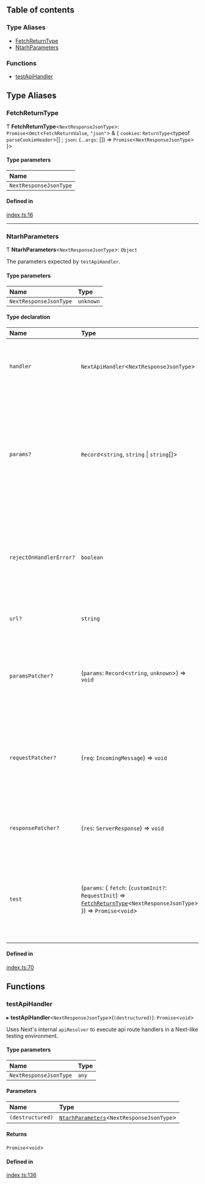 ## Table of contents

### Type Aliases

- [FetchReturnType][1]
- [NtarhParameters][2]

### Functions

- [testApiHandler][3]

## Type Aliases

### FetchReturnType

Ƭ **FetchReturnType**<`NextResponseJsonType`>:
`Promise`<`Omit`<`FetchReturnValue`, `"json"`> & { `cookies`:
`ReturnType`\<typeof `parseCookieHeader`>\[] ; `json`: (...`args`: \[]) =>
`Promise`<`NextResponseJsonType`> }>

#### Type parameters

| Name                   |
| :--------------------- |
| `NextResponseJsonType` |

#### Defined in

[index.ts:16][4]

---

### NtarhParameters

Ƭ **NtarhParameters**<`NextResponseJsonType`>: `Object`

The parameters expected by `testApiHandler`.

#### Type parameters

| Name                   | Type      |
| :--------------------- | :-------- |
| `NextResponseJsonType` | `unknown` |

#### Type declaration

| Name                    | Type                                                                                                                           | Description                                                                                                                                                                                                                                                                                                                               |
| :---------------------- | :----------------------------------------------------------------------------------------------------------------------------- | :---------------------------------------------------------------------------------------------------------------------------------------------------------------------------------------------------------------------------------------------------------------------------------------------------------------------------------------- |
| `handler`               | `NextApiHandler`<`NextResponseJsonType`>                                                                                       | The actual handler under test. It should be an async function that accepts `NextApiRequest` and `NextApiResult` objects (in that order) as its two parameters.                                                                                                                                                                            |
| `params?`               | `Record`<`string`, `string` \| `string`\[]>                                                                                    | `params` is passed directly to the handler and represent processed dynamic routes. This should not be confused with query string parsing, which is handled automatically. `params: { id: 'some-id' }` is shorthand for `paramsPatcher: (params) => (params.id = 'some-id')`. This is most useful for quickly setting many params at once. |
| `rejectOnHandlerError?` | `boolean`                                                                                                                      | If `false`, errors thrown from within a handler are kicked up to Next.js's resolver to deal with, which is what would happen in production. Instead, if `true`, the [testApiHandler][3] function will reject immediately. **`default`** false                                                                                             |
| `url?`                  | `string`                                                                                                                       | `url: 'your-url'` is shorthand for `requestPatcher: (req) => (req.url = 'your-url')`                                                                                                                                                                                                                                                      |
| `paramsPatcher?`        | (`params`: `Record`<`string`, `unknown`>) => `void`                                                                            | A function that receives an object representing "processed" dynamic routes; _modifications_ to this object are passed directly to the handler. This should not be confused with query string parsing, which is handled automatically.                                                                                                     |
| `requestPatcher?`       | (`req`: `IncomingMessage`) => `void`                                                                                           | A function that receives an `IncomingMessage` object. Use this function to edit the request before it's injected into the handler. **Note: all replacement `IncomingMessage.header` names must be lowercase.**                                                                                                                            |
| `responsePatcher?`      | (`res`: `ServerResponse`) => `void`                                                                                            | A function that receives a `ServerResponse` object. Use this functions to edit the request before it's injected into the handler.                                                                                                                                                                                                         |
| `test`                  | (`params`: { `fetch`: (`customInit?`: `RequestInit`) => [`FetchReturnType`][1]<`NextResponseJsonType`> }) => `Promise`<`void`> | `test` must be a function that runs your test assertions, returning a promise (or async). This function receives one destructured parameter: `fetch`, which is the unfetch package's `fetch(...)` function but with the first parameter omitted.                                                                                          |

#### Defined in

[index.ts:70][5]

## Functions

### testApiHandler

▸ **testApiHandler**<`NextResponseJsonType`>(`(destructured)`):
`Promise`<`void`>

Uses Next's internal `apiResolver` to execute api route handlers in a Next-like
testing environment.

#### Type parameters

| Name                   | Type  |
| :--------------------- | :---- |
| `NextResponseJsonType` | `any` |

#### Parameters

| Name             | Type                                           |
| :--------------- | :--------------------------------------------- |
| `(destructured)` | [`NtarhParameters`][2]<`NextResponseJsonType`> |

#### Returns

`Promise`<`void`>

#### Defined in

[index.ts:136][6]

[1]: README.md#fetchreturntype
[2]: README.md#ntarhparameters
[3]: README.md#testapihandler
[4]:
  https://github.com/Xunnamius/next-test-api-route-handler/blob/2c1f3e9/src/index.ts#L16
[5]:
  https://github.com/Xunnamius/next-test-api-route-handler/blob/2c1f3e9/src/index.ts#L70
[6]:
  https://github.com/Xunnamius/next-test-api-route-handler/blob/2c1f3e9/src/index.ts#L136
